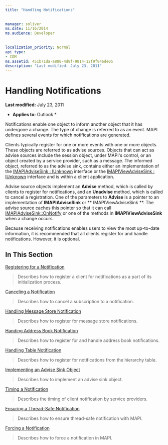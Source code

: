 ```yaml
---
title: "Handling Notifications"
 
 
manager: soliver
ms.date: 11/16/2014
ms.audience: Developer
 
 
localization_priority: Normal
api_type:
- COM
ms.assetid: 451b71da-a888-4d8f-9814-12f9f846de05
description: "Last modified: July 23, 2011"
---
```


# Handling Notifications

 **Last modified:** July 23, 2011 
  
 * **Applies to:** Outlook * 
  
Notifications enable one object to inform another object that it has undergone a change. The type of change is referred to as an event. MAPI defines several events for which notifications are generated. 
  
Clients typically register for one or more events with one or more objects. These objects are referred to as advise sources. Objects that can act as advise sources include the session object, under MAPI's control, or an object created by a service provider, such as a message. The informed object, referred to as the advise sink, contains either an implementation of the [IMAPIAdviseSink : IUnknown](imapiadvisesinkiunknown.md) interface or the [IMAPIViewAdviseSink : IUnknown](imapiviewadvisesinkiunknown.md) interface and is within a client application. 
  
Advise source objects implement an **Advise** method, which is called by clients to register for notifications, and an **Unadvise** method, which is called to cancel a registration. One of the parameters to **Advise** is a pointer to an implementation of **IMAPIAdviseSink** or ** IMAPIViewAdviseSink **. The advise source caches this pointer so that it can call [IMAPIAdviseSink::OnNotify](imapiadvisesink-onnotify.md) or one of the methods in **IMAPIViewAdviseSink** when a change occurs. 
  
Because receiving notifications enables users to view the most up-to-date information, it is recommended that all clients register for and handle notifications. However, it is optional.
  
## In This Section

[Registering for a Notification](registering-for-a-notification.md)
  
> Describes how to register a client for notifications as a part of its initialization process.
    
[Canceling a Notification](canceling-a-notification.md)
  
> Describes how to cancel a subscription to a notification.
    
[Handling Message Store Notification](handling-message-store-notification.md)
  
> Describes how to register for message store notifications.
    
[Handing Address Book Notification](handing-address-book-notification.md)
  
> Describes how to register for and handle address book notifications.
    
[Handling Table Notification](handling-table-notification.md)
  
> Describes how to register for notifications from the hierarchy table.
    
[Implementing an Advise Sink Object](implementing-an-advise-sink-object.md)
  
> Describes how to implement an advise sink object.
    
[Timing a Notification](timing-a-notification.md)
  
> Describes the timing of client notification by service providers.
    
[Ensuring a Thread-Safe Notification](ensuring-a-thread-safe-notification.md)
  
> Describes how to ensure thread-safe notification with MAPI.
    
[Forcing a Notification](forcing-a-notification.md)
  
> Describes how to force a notification in MAPI.
    

